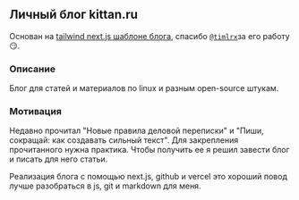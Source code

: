 ## Личный блог kittan.ru 
Основан на [tailwind next.js шаблоне блога](https://github.com/timlrx/tailwind-nextjs-starter-blog), спасибо [`@timlrx`](https://github.com/timlrx)за его работу :smirk:.

### Описание
Блог для статей и материалов по linux и разным open-source штукам.

### Мотивация
Недавно прочитал "Новые правила деловой переписки" и "Пиши, сокращай: как создавать сильный текст". Для закрепления прочитанного нужна практика. Чтобы получить ее я решил завести блог и писать для него статьи.  

Реализация блога с помощью next.js, github и vercel это хороший повод лучше разобраться в js, git и markdown для меня.

